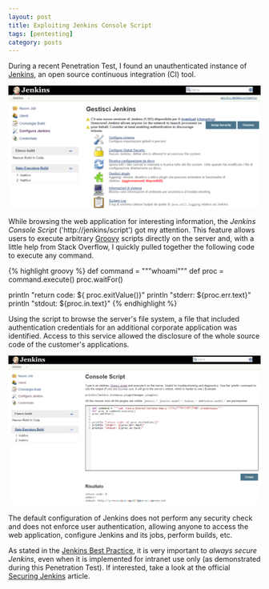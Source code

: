 ```yaml
---
layout: post
title: Exploiting Jenkins Console Script
tags: [pentesting]
category: posts
---
```


During a recent Penetration Test, I found an unauthenticated instance of [Jenkins][jenkins], an open source continuous integration (CI) tool.

![Unauthenticated Jenkins Web Application](/img/2015-02-28-jenkins-console-script/Jenkins-No-Auth.png)

While browsing the web application for interesting information, the *Jenkins Console Script* ('http://jenkins/script') got my attention. This feature allows users to execute arbitrary [Groovy][groovy] scripts directly on the server and, with a little help from Stack Overflow, I quickly pulled together the following code to execute any command.

{% highlight groovy %}
def command = """whoami"""
def proc = command.execute()
proc.waitFor()

println "return code: ${ proc.exitValue()}"
println "stderr: ${proc.err.text}"
println "stdout: ${proc.in.text}"
{% endhighlight %}

Using the script to browse the server's file system, a file that included authentication credentials for an additional corporate application was identified. Access to this service allowed the disclosure of the whole source code of the customer's applications.

![Reading Credentials via Console Script](/img/2015-02-28-jenkins-console-script/Jenkins-Read-Credentials.png)

The default configuration of Jenkins does not perform any security check and does not enforce user authentication, allowing anyone to access the web application, configure Jenkins and its jobs, perform builds, etc.

As stated in the [Jenkins Best Practice][jenkins-best-practices], it is very important to *always secure Jenkins*, even when it is implemented for intranet use only (as demonstrated during this Penetration Test). If interested, take a look at the official [Securing Jenkins][jenkins-securing] article.


[jenkins]: http://jenkins-ci.org/
[groovy]: http://groovy.codehaus.org/
[gitlab]: https://about.gitlab.com/
[jenkins-best-practices]: https://wiki.jenkins-ci.org/display/JENKINS/Jenkins+Best+Practices
[jenkins-securing]: https://wiki.jenkins-ci.org/display/JENKINS/Securing+Jenkins
